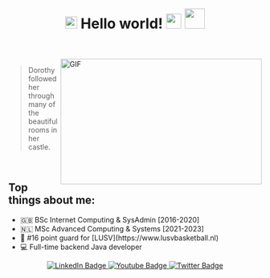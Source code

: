 <!-- 
  <div class="column" style="flex: 50%;">
    <a href="https://app.daily.dev/JoTrash"><img src="https://github.com/JoanaTrashlieva/JoanaTrashlieva/blob/main/devcard.svg" width="300" alt="Jo's Dev      Card"/></a>
  </div> -->


<h1 align="center">
  <img src="GIF/Earth.gif" width="24px">
   Hello world!   <img src="https://media.giphy.com/media/hvRJCLFzcasrR4ia7z/giphy.gif" width="30px"/>
  <img src="GIF/Hi.gif" width="40px" />
</h1>

<br/>
<br/>

<img align="right" height="250" width="400" alt="GIF" src="https://media.giphy.com/media/hpXdHPfFI5wTABdDx9/giphy.gif"/>

> Dorothy followed her through many of the beautiful rooms in her castle.

<br/>

## Top things about me:
<ul>
  <li>🇬🇧 BSc Internet Computing & SysAdmin [2016-2020] </li>
  <li>🇳🇱 MSc Advanced Computing & Systems [2021-2023]</li>
  <li>🏀 #16 point guard for [LUSV](https://www.lusvbasketball.nl)
  <li>💻 Full-time backend Java developer</li>
</ul>


<div id="header" align="center">
  <div id="badges">
    <a href="https://nl.linkedin.com/in/joana-trashlieva">
      <img src="https://img.shields.io/badge/LinkedIn-blue?style=flat&logo=linkedin&logoColor=white" alt="LinkedIn Badge"/>
    </a>
    <a href="https://www.instagram.com/joana.trashlieva/">
      <img src="https://img.shields.io/badge/Instagram-ff69b4?style=flat&logo=instagram&logoColor=white" alt="Youtube Badge"/>
    </a>
    <a href="your-twitter-URL">
      <img src="https://img.shields.io/badge/Twitter-blue?style=flat&logo=twitter&logoColor=white" alt="Twitter Badge"/>
    </a>
  </div>
  <img src="https://komarev.com/ghpvc/?username=JoanaTrashlieva&style=flat&color=blue" alt=""/>
</div>


